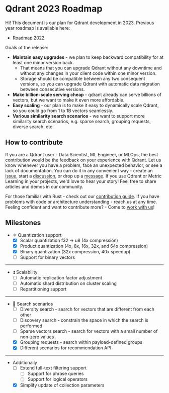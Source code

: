 # Qdrant 2023 Roadmap

Hi!
This document is our plan for Qdrant development in 2023.
Previous year roadmap is available here:

* [Roadmap 2022](roadmap-2022.md)

Goals of the release:

* **Maintain easy upgrades** - we plan to keep backward compatibility for at least one minor version back.
  * That means that you can upgrade Qdrant without any downtime and without any changes in your client code within one minor version.
  * Storage should be compatible between any two consequent versions, so you can upgrade Qdrant with automatic data migration between consecutive versions.
* **Make billion-scale serving cheap** - qdrant already can serve billions of vectors, but we want to make it even more affordable.
* **Easy scaling** - our plan is to make it easy to dynamically scale Qdrant, so you could go from 1 to 1B vectors seamlessly.
* **Various similarity search scenarios** - we want to support more similarity search scenarios, e.g. sparse search, grouping requests, diverse search, etc.

## How to contribute

If you are a Qdrant user - Data Scientist, ML Engineer, or MLOps, the best contribution would be the feedback on your experience with Qdrant.
Let us know whenever you have a problem, face an unexpected behavior, or see a lack of documentation.
You can do it in any convenient way - create an [issue](https://github.com/qdrant/qdrant/issues), start a [discussion](https://github.com/qdrant/qdrant/discussions), or drop up a [message](https://discord.gg/tdtYvXjC4h).
If you use Qdrant or Metric Learning in your projects, we'd love to hear your story! Feel free to share articles and demos in our community.

For those familiar with Rust - check out our [contribution guide](https://github.com/qdrant/qdrant/blob/master/CONTRIBUTING.md).
If you have problems with code or architecture understanding - reach us at any time.
Feeling confident and want to contribute more? - Come to [work with us](https://qdrant.join.com/)!

## Milestones

* :atom_symbol: Quantization support
  * [x] Scalar quantization f32 -> u8 (4x compression)
  * [x] Product quantization (4x, 8x, 16x, 32x, and 64x compression)
  * [x] Binary quantization (32x compression, 40x speedup)
  * [ ] Support for binary vectors

---

* :arrow_double_up: Scalability
  * [ ] Automatic replication factor adjustment
  * [ ] Automatic shard distribution on cluster scaling
  * [ ] Repartitioning support

---

* :eyes: Search scenarios
  * [ ] Diversity search - search for vectors that are different from each other
  * [ ] Discovery search - constrain the space in which the search is performed
  * [ ] Sparse vectors search - search for vectors with a small number of non-zero values
  * [x] Grouping requests - search within payload-defined groups
  * [x] Different scenarios for recommendation API

---

* Additionally
  * [ ] Extend full-text filtering support
    * [ ] Support for phrase queries
    * [ ] Support for logical operators
  * [x] Simplify update of collection parameters

